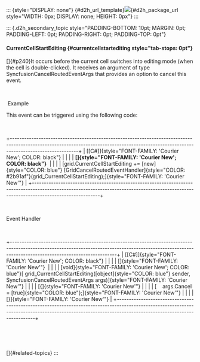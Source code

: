 ::: {style="DISPLAY: none"}
[](ms-xhelp:///?Id=d2h_url_template){#d2h_url_template}![](!package_url!){#d2h_package_url style="WIDTH: 0px; DISPLAY: none; HEIGHT: 0px"}
:::

::: {.d2h_secondary_topic style="PADDING-BOTTOM: 10pt; MARGIN: 0pt; PADDING-LEFT: 0pt; PADDING-RIGHT: 0pt; PADDING-TOP: 0pt"}
#### CurrentCellStartEditing {#currentcellstartediting style="tab-stops: 0pt"}

[]{#p240}It occurs before the current cell switches into editing mode (when the cell is double-clicked). It receives an argument of type SyncfusionCancelRoutedEventArgs that provides an option to cancel this event.

 

 Example

This event can be triggered using the following code:

 

+----------------------------------------------------------------------------------------------------------------------------------------------------------------------------------------+
| [\[C#\]]{style="FONT-FAMILY: 'Courier New'; COLOR: black"}                                                                                                                             |
|                                                                                                                                                                                        |
| **[]{style="FONT-FAMILY: 'Courier New'; COLOR: black"}**                                                                                                                               |
|                                                                                                                                                                                        |
| [grid.CurrentCellStartEditing += [new]{style="COLOR: blue"} [GridCancelRoutedEventHandler]{style="COLOR: #2b91af"}(grid_CurrentCellStartEditing);]{style="FONT-FAMILY: 'Courier New'"} |
+----------------------------------------------------------------------------------------------------------------------------------------------------------------------------------------+

 

Event Handler

 

+--------------------------------------------------------------------------------------------------------------------------------------------------------------------------------------------------------+
| [\[C#\]]{style="FONT-FAMILY: 'Courier New'; COLOR: black"}                                                                                                                                             |
|                                                                                                                                                                                                        |
| []{style="FONT-FAMILY: 'Courier New'"}                                                                                                                                                                 |
|                                                                                                                                                                                                        |
| [void]{style="FONT-FAMILY: 'Courier New'; COLOR: blue"}[ grid_CurrentCellStartEditing([object]{style="COLOR: blue"} sender, SyncfusionCancelRoutedEventArgs args)]{style="FONT-FAMILY: 'Courier New'"} |
|                                                                                                                                                                                                        |
| [{]{style="FONT-FAMILY: 'Courier New'"}                                                                                                                                                                |
|                                                                                                                                                                                                        |
| [    args.Cancel = [true]{style="COLOR: blue"};]{style="FONT-FAMILY: 'Courier New'"}                                                                                                                   |
|                                                                                                                                                                                                        |
| [}]{style="FONT-FAMILY: 'Courier New'"}                                                                                                                                                                |
+--------------------------------------------------------------------------------------------------------------------------------------------------------------------------------------------------------+

 

 

[]{#related-topics}
:::
